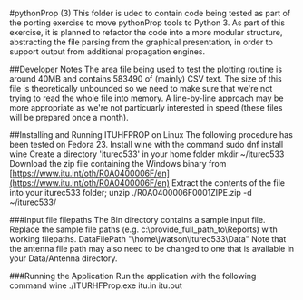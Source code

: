 #pythonProp (3)
This folder is uded to contain code being tested as part of the porting exercise to move pythonProp tools to Python 3.  As part of this exercise, it is planned to refactor the code into a more modular structure, abstracting the file parsing from the graphical presentation, in order to support output from additional propagation engines.

##Developer Notes
The area file being used to test the plotting routine is around 40MB and contains 583490 of (mainly) CSV text.  The size of this file is theoretically unbounded so we need to make sure that we're not trying to read the whole file into memory.  A line-by-line approach may be more appropriate as we're not particuarly interested in speed (these files will be prepared once a month).

##Installing and Running ITUHFPROP on Linux
The following procedure has been tested on Fedora 23.
Install wine with the command
    sudo dnf install wine
Create a directory 'iturec533' in your home folder
    mkdir ~/iturec533
Download the zip file containing the Windows binary from [https://www.itu.int/oth/R0A0400006F/en](https://www.itu.int/oth/R0A0400006F/en)
Extract the contents of the file into your iturec533 folder;
    unzip ./R0A0400006F0001ZIPE.zip -d ~/iturec533/

###Input file filepaths
The Bin directory contains a sample input file.  Replace the sample file paths (e.g. c:\provide_full_path_to\Reports\) with working filepaths.
    DataFilePath "\home\jwatson\iturec533\Data\"
Note that the antenna file path may also need to be changed to one that is available in your Data/Antenna directory.

###Running the Application
Run the application with the following command
    wine ./ITURHFProp.exe itu.in itu.out
